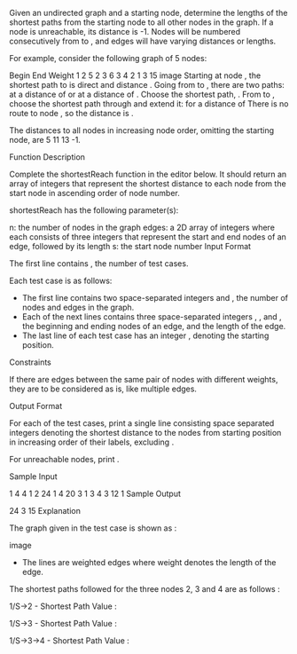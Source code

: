 Given an undirected graph and a starting node, determine the lengths of the shortest paths from the starting node to all other nodes in the graph. If a node is unreachable, its distance is -1. Nodes will be numbered consecutively from  to , and edges will have varying distances or lengths.

For example, consider the following graph of 5 nodes:

Begin	End	Weight
1	2	5
2	3	6
3	4	2
1	3	15
image
Starting at node , the shortest path to  is direct and distance . Going from  to , there are two paths:  at a distance of  or  at a distance of . Choose the shortest path, . From  to , choose the shortest path through  and extend it:  for a distance of  There is no route to node , so the distance is .

The distances to all nodes in increasing node order, omitting the starting node, are 5 11 13 -1.

Function Description

Complete the shortestReach function in the editor below. It should return an array of integers that represent the shortest distance to each node from the start node in ascending order of node number.

shortestReach has the following parameter(s):

n: the number of nodes in the graph
edges: a 2D array of integers where each  consists of three integers that represent the start and end nodes of an edge, followed by its length
s: the start node number
Input Format

The first line contains , the number of test cases.

Each test case is as follows:
- The first line contains two space-separated integers  and , the number of nodes and edges in the graph.
- Each of the next  lines contains three space-separated integers , , and , the beginning and ending nodes of an edge, and the length of the edge.
- The last line of each test case has an integer , denoting the starting position.

Constraints






If there are edges between the same pair of nodes with different weights, they are to be considered as is, like multiple edges.

Output Format

For each of the  test cases, print a single line consisting  space separated integers denoting the shortest distance to the  nodes from starting position  in increasing order of their labels, excluding .

For unreachable nodes, print .

Sample Input

1
4 4
1 2 24
1 4 20
3 1 3
4 3 12
1
Sample Output

24 3 15
Explanation

The graph given in the test case is shown as :

image
* The lines are weighted edges where weight denotes the length of the edge.

The shortest paths followed for the three nodes 2, 3 and 4 are as follows :

1/S->2 - Shortest Path Value : 

1/S->3 - Shortest Path Value : 

1/S->3->4 - Shortest Path Value : 
